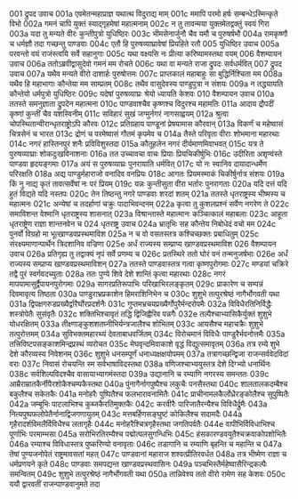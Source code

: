 001	द्रुपद उवाच
001a	एवमेतन्महाप्राज्ञ यथात्थ विदुराद्य माम्
001c	ममापि परमो हर्षः सम्बन्धेऽस्मिन्कृते विभो
002a	गमनं चापि युक्तं स्याद्गृहमेषां महात्मनाम्
002c	न तु तावन्मया युक्तमेतद्वक्तुं स्वयं गिरा
003a	यदा तु मन्यते वीरः कुन्तीपुत्रो युधिष्ठिरः
003c	भीमसेनार्जुनौ चैव यमौ च पुरुषर्षभौ
004a	रामकृष्णौ च धर्मज्ञौ तदा गच्छन्तु पाण्डवाः
004c	एतौ हि पुरुषव्याघ्रावेषां प्रियहिते रतौ
005	युधिष्ठिर उवाच
005a	परवन्तो वयं राजंस्त्वयि सर्वे सहानुगाः
005c	यथा वक्ष्यसि नः प्रीत्या करिष्यामस्तथा वयम्
006	वैशम्पायन उवाच
006a	ततोऽब्रवीद्वासुदेवो गमनं मम रोचते
006c	यथा वा मन्यते राजा द्रुपदः सर्वधर्मवित्
007	द्रुपद उवाच
007a	यथैव मन्यते वीरो दाशार्हः पुरुषोत्तमः
007c	प्राप्तकालं महाबाहुः सा बुद्धिर्निश्चिता मम
008a	यथैव हि महाभागाः कौन्तेया मम साम्प्रतम्
008c	तथैव वासुदेवस्य पाण्डुपुत्रा न संशयः
009a	न तद्ध्यायति कौन्तेयो धर्मपुत्रो युधिष्ठिरः
009c	यदेषां पुरुषव्याघ्रः श्रेयो ध्यायति केशवः
010	वैशम्पायन उवाच
010a	ततस्ते समनुज्ञाता द्रुपदेन महात्मना
010c	पाण्डवाश्चैव कृष्णश्च विदुरश्च महामतिः
011a	आदाय द्रौपदीं कृष्णां कुन्तीं चैव यशस्विनीम्
011c	सविहारं सुखं जग्मुर्नगरं नागसाह्वयम्
012a	श्रुत्वा चोपस्थितान्वीरान्धृतराष्ट्रोऽपि कौरवः
012c	प्रतिग्रहाय पाण्डूनां प्रेषयामास कौरवान्
013a	विकर्णं च महेष्वासं चित्रसेनं च भारत
013c	द्रोणं च परमेष्वासं गौतमं कृपमेव च
014a	तैस्ते परिवृता वीराः शोभमाना महारथाः
014c	नगरं हास्तिनपुरं शनैः प्रविविशुस्तदा
015a	कौतूहलेन नगरं दीर्यमाणमिवाभवत्
015c	यत्र ते पुरुषव्याघ्राः शोकदुःखविनाशनाः
016a	तत उच्चावचा वाचः प्रियाः प्रियचिकीर्षुभिः
016c	उदीरिता अशृण्वंस्ते पाण्डवा हृदयङ्गमाः
017a	अयं स पुरुषव्याघ्रः पुनरायाति धर्मवित्
017c	यो नः स्वानिव दायादान्धर्मेण परिरक्षति
018a	अद्य पाण्डुर्महाराजो वनादिव वनप्रियः
018c	आगतः प्रियमस्माकं चिकीर्षुर्नात्र संशयः
019a	किं नु नाद्य कृतं तावत्सर्वेषां नः परं प्रियम्
019c	यन्नः कुन्तीसुता वीरा भर्तारः पुनरागताः
020a	यदि दत्तं यदि हुतं विद्यते यदि नस्तपः
020c	तेन तिष्ठन्तु नगरे पाण्डवाः शरदां शतम्
021a	ततस्ते धृतराष्ट्रस्य भीष्मस्य च महात्मनः
021c	अन्येषां च तदर्हाणां चक्रुः पादाभिवन्दनम्
022a	कृत्वा तु कुशलप्रश्नं सर्वेण नगरेण ते
022c	समाविशन्त वेश्मानि धृतराष्ट्रस्य शासनात्
023a	विश्रान्तास्ते महात्मानः कञ्चित्कालं महाबलाः
023c	आहूता धृतराष्ट्रेण राज्ञा शान्तनवेन च
024	धृतराष्ट्र उवाच
024a	भ्रातृभिः सह कौन्तेय निबोधेदं वचो मम
024c	पुनर्वो विग्रहो मा भूत्खाण्डवप्रस्थमाविश
025a	न च वो वसतस्तत्र कश्चिच्छक्तः प्रबाधितुम्
025c	संरक्ष्यमाणान्पार्थेन त्रिदशानिव वज्रिणा
025e	अर्धं राज्यस्य सम्प्राप्य खाण्डवप्रस्थमाविश
026	वैशम्पायन उवाच
026a	प्रतिगृह्य तु तद्वाक्यं नृपं सर्वे प्रणम्य च
026c	प्रतस्थिरे ततो घोरं वनं तन्मनुजर्षभाः
026e	अर्धं राज्यस्य सम्प्राप्य खाण्डवप्रस्थमाविशन्
027a	ततस्ते पाण्डवास्तत्र गत्वा कृष्णपुरोगमाः
027c	मण्डयां चक्रिरे तद्वै पुरं स्वर्गवदच्युताः
028a	ततः पुण्ये शिवे देशे शान्तिं कृत्वा महारथाः
028c	नगरं मापयामासुर्द्वैपायनपुरोगमाः
029a	सागरप्रतिरूपाभिः परिखाभिरलङ्कृतम्
029c	प्राकारेण च सम्पन्नं दिवमावृत्य तिष्ठता
030a	पाण्डुराभ्रप्रकाशेन हिमराशिनिभेन च
030c	शुशुभे तत्पुरश्रेष्ठं नागैर्भोगवती यथा
031a	द्विपक्षगरुडप्रख्यैर्द्वारैर्घोरप्रदर्शनैः
031c	गुप्तमभ्रचयप्रख्यैर्गोपुरैर्मन्दरोपमैः
032a	विविधैरतिनिर्विद्धैः शस्त्रोपेतैः सुसंवृतैः
032c	शक्तिभिश्चावृतं तद्धि द्विजिह्वैरिव पन्नगैः
032e	तल्पैश्चाभ्यासिकैर्युक्तं शुशुभे योधरक्षितम्
033a	तीक्ष्णाङ्कुशशतघ्नीभिर्यन्त्रजालैश्च शोभितम्
033c	आयसैश्च महाचक्रैः शुशुभे तत्पुरोत्तमम्
034a	सुविभक्तमहारथ्यं देवताबाधवर्जितम्
034c	विरोचमानं विविधैः पाण्डुरैर्भवनोत्तमैः
035a	तत्त्रिविष्टपसङ्काशमिन्द्रप्रस्थं व्यरोचत
035c	मेघवृन्दमिवाकाशे वृद्धं विद्युत्समावृतम्
036a	तत्र रम्ये शुभे देशे कौरव्यस्य निवेशनम्
036c	शुशुभे धनसम्पूर्णं धनाध्यक्षक्षयोपमम्
037a	तत्रागच्छन्द्विजा राजन्सर्ववेदविदां वराः
037c	निवासं रोचयन्ति स्म सर्वभाषाविदस्तथा
038a	वणिजश्चाभ्ययुस्तत्र देशे दिग्भ्यो धनार्थिनः
038c	सर्वशिल्पविदश्चैव वासायाभ्यागमंस्तदा
039a	उद्यानानि च रम्याणि नगरस्य समन्ततः
039c	आम्रैराम्रातकैर्नीपैरशोकैश्चम्पकैस्तथा
040a	पुंनागैर्नागपुष्पैश्च लकुचैः पनसैस्तथा
040c	शालतालकदम्बैश्च बकुलैश्च सकेतकैः
041a	मनोहरैः पुष्पितैश्च फलभारावनामितैः
041c	प्राचीनामलकैर्लोध्रैरङ्कोलैश्च सुपुष्पितैः
042a	जम्बूभिः पाटलाभिश्च कुब्जकैरतिमुक्तकैः
042c	करवीरैः पारिजातैरन्यैश्च विविधैर्द्रुमैः
043a	नित्यपुष्पफलोपेतैर्नानाद्विजगणायुतम्
043c	मत्तबर्हिणसङ्घुष्टं कोकिलैश्च सदामदैः
044a	गृहैरादर्शविमलैर्विविधैश्च लतागृहैः
044c	मनोहरैश्चित्रगृहैस्तथा जगतिपर्वतैः
044e	वापीभिर्विविधाभिश्च पूर्णाभिः परमाम्भसा
045a	सरोभिरतिरम्यैश्च पद्मोत्पलसुगन्धिभिः
045c	हंसकारण्डवयुतैश्चक्रवाकोपशोभितैः
046a	रम्याश्च विविधास्तत्र पुष्करिण्यो वनावृताः
046c	तडागानि च रम्याणि बृहन्ति च महान्ति च
047a	तेषां पुण्यजनोपेतं राष्ट्रमावसतां महत्
047c	पाण्डवानां महाराज शश्वत्प्रीतिरवर्धत
048a	तत्र भीष्मेण राज्ञा च धर्मप्रणयने कृते
048c	पाण्डवाः समपद्यन्त खाण्डवप्रस्थवासिनः
049a	पञ्चभिस्तैर्महेष्वासैरिन्द्रकल्पैः समन्वितम्
049c	शुशुभे तत्पुरश्रेष्ठं नागैर्भोगवती यथा
050a	तान्निवेश्य ततो वीरो रामेण सह केशवः
050c	ययौ द्वारवतीं राजन्पाण्डवानुमते तदा
